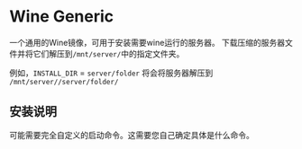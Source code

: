 # Wine Generic

一个通用的Wine镜像，可用于安装需要wine运行的服务器。
下载压缩的服务器文件并将它们解压到`/mnt/server/`中的指定文件夹。

例如，`INSTALL_DIR` = `server/folder` 将会将服务器解压到 `/mnt/server//server/folder/`

## 安装说明

可能需要完全自定义的启动命令。这需要您自己确定具体是什么命令。 